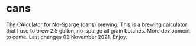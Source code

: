 # cans

The CAlculator for No-Sparge (cans) brewing. This is a brewing calculator that I use to brew 2.5 gallon, no-sparge all grain batches. More devlopment to come. 
Last changes 02 November 2021. 
Enjoy. 
